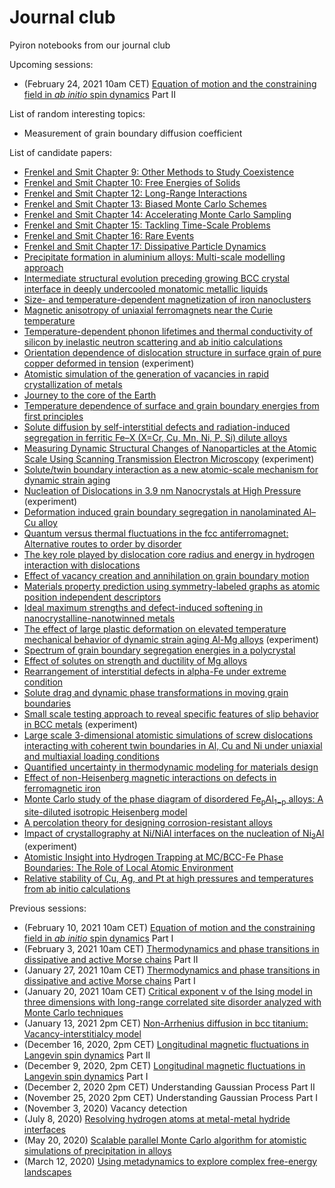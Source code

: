 # Journal club
Pyiron notebooks from our journal club

Upcoming sessions:

- (February 24, 2021 10am CET) [Equation of motion and the constraining field in *ab initio* spin dynamics](https://journals.aps.org/prb/abstract/10.1103/PhysRevB.102.214407) Part II

List of random interesting topics:

- Measurement of grain boundary diffusion coefficient

List of candidate papers:

- [Frenkel and Smit Chapter 9: Other Methods to Study Coexistence](https://www.sciencedirect.com/book/9780122673511/understanding-molecular-simulation)
- [Frenkel and Smit Chapter 10: Free Energies of Solids](https://www.sciencedirect.com/book/9780122673511/understanding-molecular-simulation)
- [Frenkel and Smit Chapter 12: Long-Range Interactions](https://www.sciencedirect.com/book/9780122673511/understanding-molecular-simulation)
- [Frenkel and Smit Chapter 13: Biased Monte Carlo Schemes](https://www.sciencedirect.com/book/9780122673511/understanding-molecular-simulation)
- [Frenkel and Smit Chapter 14: Accelerating Monte Carlo Sampling](https://www.sciencedirect.com/book/9780122673511/understanding-molecular-simulation)
- [Frenkel and Smit Chapter 15: Tackling Time-Scale Problems](https://www.sciencedirect.com/book/9780122673511/understanding-molecular-simulation)
- [Frenkel and Smit Chapter 16: Rare Events](https://www.sciencedirect.com/book/9780122673511/understanding-molecular-simulation)
- [Frenkel and Smit Chapter 17: Dissipative Particle Dynamics](https://www.sciencedirect.com/book/9780122673511/understanding-molecular-simulation)
- [Precipitate formation in aluminium alloys: Multi-scale modelling approach](https://www.sciencedirect.com/science/article/pii/S1359645420303979)
- [Intermediate structural evolution preceding growing BCC crystal interface in deeply undercooled monatomic metallic liquids](https://www.sciencedirect.com/science/article/pii/S1359645420308740)
- [Size- and temperature-dependent magnetization of iron nanoclusters](https://journals.aps.org/prb/abstract/10.1103/PhysRevB.102.184426)
- [Magnetic anisotropy of uniaxial ferromagnets near the Curie temperature](https://journals.aps.org/prb/abstract/10.1103/PhysRevB.102.174436)
- [Temperature-dependent phonon lifetimes and thermal conductivity of silicon by inelastic neutron scattering and ab initio calculations](https://journals.aps.org/prb/abstract/10.1103/PhysRevB.102.174311)
- [Orientation dependence of dislocation structure in surface grain of pure copper deformed in tension](https://www.sciencedirect.com/science/article/pii/S1359645420308910) (experiment)
- [Atomistic simulation of the generation of vacancies in rapid crystallization of metals](https://www.sciencedirect.com/science/article/pii/S135964542030882X)
- [Journey to the core of the Earth](https://www.nature.com/articles/s41578-020-0211-3)
- [Temperature dependence of surface and grain boundary energies from first principles](https://journals.aps.org/prb/abstract/10.1103/PhysRevB.101.174103)
- [Solute diffusion by self-interstitial defects and radiation-induced segregation in ferritic Fe–X (X=Cr, Cu, Mn, Ni, P, Si) dilute alloys](https://www.sciencedirect.com/science/article/pii/S1359645420302251)
- [Measuring Dynamic Structural Changes of Nanoparticles at the Atomic Scale Using Scanning Transmission Electron Microscopy](https://journals.aps.org/prl/abstract/10.1103/PhysRevLett.124.106105) (experiment)
- [Solute/twin boundary interaction as a new atomic-scale mechanism for dynamic strain aging](https://www.sciencedirect.com/science/article/pii/S1359645420300926)
- [Nucleation of Dislocations in 3.9 nm Nanocrystals at High Pressure](https://journals.aps.org/prl/abstract/10.1103/PhysRevLett.124.106104) (experiment)
- [Deformation induced grain boundary segregation in nanolaminated Al–Cu alloy](https://www.sciencedirect.com/science/article/pii/S1359645419306986)
- [Quantum versus thermal fluctuations in the fcc antiferromagnet: Alternative routes to order by disorder](https://journals.aps.org/prb/abstract/10.1103/PhysRevB.102.220405)
- [The key role played by dislocation core radius and energy in hydrogen interaction with dislocations](https://www.sciencedirect.com/science/article/abs/pii/S1359645419308729)
- [Effect of vacancy creation and annihilation on grain boundary motion](https://www.sciencedirect.com/science/article/abs/pii/S1359645419307839)
- [Materials property prediction using symmetry-labeled graphs as atomic position independent descriptors](https://journals.aps.org/prb/abstract/10.1103/PhysRevB.100.104114)
- [Ideal maximum strengths and defect-induced softening in nanocrystalline-nanotwinned metals](https://www.nature.com/articles/s41563-019-0484-3)
- [The effect of large plastic deformation on elevated temperature mechanical behavior of dynamic strain aging Al-Mg alloys](https://www.sciencedirect.com/science/article/abs/pii/S1359645419306147) (experiment)
- [Spectrum of grain boundary segregation energies in a polycrystal](https://www.sciencedirect.com/science/article/abs/pii/S135964541930624X)
- [Effect of solutes on strength and ductility of Mg alloys](https://www.sciencedirect.com/science/article/abs/pii/S1359645419306081)
- [Rearrangement of interstitial defects in alpha-Fe under extreme condition](https://www.sciencedirect.com/science/article/abs/pii/S1359645419305877)
- [Solute drag and dynamic phase transformations in moving grain boundaries](https://www.sciencedirect.com/science/article/abs/pii/S135964541930566X)
- [Small scale testing approach to reveal specific features of slip behavior in BCC metals](https://www.sciencedirect.com/science/article/abs/pii/S1359645419303155) (experiment)
- [Large scale 3-dimensional atomistic simulations of screw dislocations interacting with coherent twin boundaries in Al, Cu and Ni under uniaxial and multiaxial loading conditions](https://www.sciencedirect.com/science/article/pii/S1359645419303076)
- [Quantified uncertainty in thermodynamic modeling for materials design](https://www.sciencedirect.com/science/article/abs/pii/S1359645419302915)
- [Effect of non-Heisenberg magnetic interactions on defects in ferromagnetic iron](https://journals.aps.org/prb/abstract/10.1103/PhysRevB.102.224106)
- [Monte Carlo study of the phase diagram of disordered Fe<sub>p</sub>Al<sub>1−p</sub> alloys: A site-diluted isotropic Heisenberg model](https://journals.aps.org/prb/abstract/10.1103/PhysRevB.103.024446)
- [A percolation theory for designing corrosion-resistant alloys](https://www.nature.com/articles/s41563-021-00920-9)
- [Impact of crystallography at Ni/NiAl interfaces on the nucleation of Ni<sub>3</sub>Al](https://www.sciencedirect.com/science/article/abs/pii/S1359645421000938) (experiment)
- [Atomistic Insight into Hydrogen Trapping at MC/BCC-Fe Phase Boundaries: The Role of Local Atomic Environment](https://www.sciencedirect.com/science/article/abs/pii/S1359645421001245)
- [Relative stability of Cu, Ag, and Pt at high pressures and temperatures from ab initio calculations](https://journals.aps.org/prb/pdf/10.1103/PhysRevB.103.064107)

Previous sessions:

- (February 10, 2021 10am CET) [Equation of motion and the constraining field in *ab initio* spin dynamics](https://journals.aps.org/prb/abstract/10.1103/PhysRevB.102.214407) Part I
- (February 3, 2021 10am CET) [Thermodynamics and phase transitions in dissipative and active Morse chains](https://link.springer.com/article/10.1140/epjb/e2005-00151-2) Part II
- (January 27, 2021 10am CET) [Thermodynamics and phase transitions in dissipative and active Morse chains](https://link.springer.com/article/10.1140/epjb/e2005-00151-2) Part I
- (January 20, 2021 10am CET) [Critical exponent ν of the Ising model in three dimensions with long-range correlated site disorder analyzed with Monte Carlo techniques](https://journals.aps.org/prb/abstract/10.1103/PhysRevB.102.174206)
- (January 13, 2021 2pm CET) [Non-Arrhenius diffusion in bcc titanium: Vacancy-interstitialcy model](https://journals.aps.org/prb/abstract/10.1103/PhysRevB.102.184110)
- (December 16, 2020, 2pm CET) [Longitudinal magnetic fluctuations in Langevin spin dynamics](https://journals.aps.org/prb/abstract/10.1103/PhysRevB.86.054416) Part II
- (December 9, 2020, 2pm CET) [Longitudinal magnetic fluctuations in Langevin spin dynamics](https://journals.aps.org/prb/abstract/10.1103/PhysRevB.86.054416) Part I
- (December 2, 2020 2pm CET) Understanding Gaussian Process Part II
- (November 25, 2020 2pm CET) Understanding Gaussian Process Part I
- (November 3, 2020) Vacancy detection
- (July 8, 2020) [Resolving hydrogen atoms at metal-metal hydride interfaces](https://advances.sciencemag.org/content/6/5/eaay4312)
- (May 20, 2020) [Scalable parallel Monte Carlo algorithm for atomistic simulations of precipitation in alloys](https://journals.aps.org/prb/abstract/10.1103/PhysRevB.85.184203)
- (March 12, 2020) [Using metadynamics to explore complex free-energy landscapes](https://www.nature.com/articles/s42254-020-0153-0)
